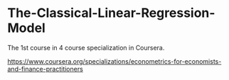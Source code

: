 # The-Classical-Linear-Regression-Model

The 1st course in 4 course specialization in Coursera.

https://www.coursera.org/specializations/econometrics-for-economists-and-finance-practitioners
